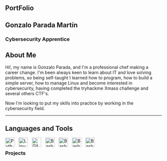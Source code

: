 ## PortFolio
## Gonzalo Parada Martín
### Cybersecurity Apprentice

## About Me
Hi!, my name is Gonzalo Parada, and I'm a professional chef making a career change. I'm been always keen to learn about IT and love solving problems, so being self-taught I learned how to program, how to build a simple server, how to manage Linux and become interested in cybersecurity, having completed the tryhackme Xmass challenge and several others CTF's.
	
Now I'm looking to put my skills into practice by working in the cybersecurity field.

---
## Languages and Tools

 <img align="left" alt="Python" width="30px" style="padding-right:10px;" src="https://cdn.jsdelivr.net/gh/devicons/devicon/icons/python/python-original.svg" /> 
 <img align="left" alt="Linux" width="30px" style="padding-right:10px;" src="https://cdn.jsdelivr.net/gh/devicons/devicon/icons/linux/linux-original.svg" />
 <img align="left" alt="GitHub" width="30px" style="padding-right:10px;" src="https://cdn.jsdelivr.net/gh/devicons/devicon/icons/github/github-original.svg" />
 <img align="left" alt="Bash" width="30px" style="padding-right:10px;" src="https://cdn.jsdelivr.net/gh/devicons/devicon/icons/bash/bash-original.svg" />
 <img align="left" alt="Bash" width="30px" style="padding-right:10px;" src="https://cdn.jsdelivr.net/gh/devicons/devicon/icons/haskell/haskell-plain.svg" />
 <img align="left" alt="Bash" width="30px" style="padding-right:10px;" src="https://cdn.jsdelivr.net/gh/devicons/devicon/icons/c/c-original.svg" />
 <img align="left" alt="Bash" width="30px" style="padding-right:10px;" src=
"https://cdn.jsdelivr.net/gh/devicons/devicon/icons/javascript/javascript-original.svg"
/>
<br />

### Projects
